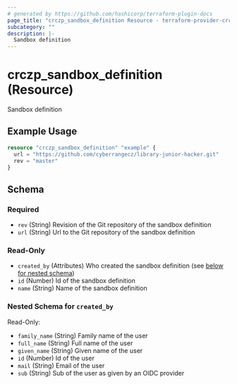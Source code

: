 ```yaml
---
# generated by https://github.com/hashicorp/terraform-plugin-docs
page_title: "crczp_sandbox_definition Resource - terraform-provider-crczp"
subcategory: ""
description: |-
  Sandbox definition
---
```


# crczp_sandbox_definition (Resource)

Sandbox definition

## Example Usage

```terraform
resource "crczp_sandbox_definition" "example" {
  url = "https://github.com/cyberrangecz/library-junior-hacker.git"
  rev = "master"
}
```

<!-- schema generated by tfplugindocs -->
## Schema

### Required

- `rev` (String) Revision of the Git repository of the sandbox definition
- `url` (String) Url to the Git repository of the sandbox definition

### Read-Only

- `created_by` (Attributes) Who created the sandbox definition (see [below for nested schema](#nestedatt--created_by))
- `id` (Number) Id of the sandbox definition
- `name` (String) Name of the sandbox definition

<a id="nestedatt--created_by"></a>
### Nested Schema for `created_by`

Read-Only:

- `family_name` (String) Family name of the user
- `full_name` (String) Full name of the user
- `given_name` (String) Given name of the user
- `id` (Number) Id of the user
- `mail` (String) Email of the user
- `sub` (String) Sub of the user as given by an OIDC provider
